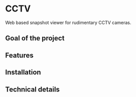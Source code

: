 # CCTV

Web based snapshot viewer for rudimentary CCTV cameras.

## Goal of the project

## Features

## Installation

## Technical details
